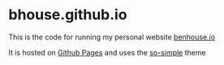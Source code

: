 # bhouse.github.io

This is the code for running my personal website
[benhouse.io](http://benhouse.io)

It is hosted on [Github Pages](http://pages.github.com) and uses the
[so-simple](http://github.com/mmistakes/so-simple-theme) theme
